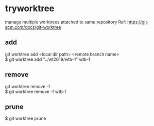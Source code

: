 # tryworktree

manage multiple worktrees attached to same repository 
Ref: https://git-scm.com/docs/git-worktree

## add
git worktree add \<local dir path\> \<remote branch name\> <br />
$ git worktree add "../wt2019/wtb-1" wtb-1 <br />

## remove
git worktree remove -f <branch><br />
$ git worktree remove -f wtb-1 

## prune
$ git worktree prune
